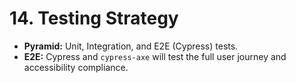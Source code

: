 # 14. Testing Strategy

* **Pyramid:** Unit, Integration, and E2E (Cypress) tests.
* **E2E:** Cypress and `cypress-axe` will test the full user journey and accessibility compliance.


